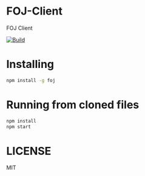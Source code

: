 # FOJ-Client

FOJ Client

[![Build](https://travis-ci.org/FreestyleOJ/FOJ-Client.svg?branch=master)](htts://travis-ci.org/FreestyleOJ/FOJ-Client/builds)

# Installing

```bash
npm install -g foj
```

# Running from cloned files

```bash
npm install
npm start
```
# LICENSE

MIT
